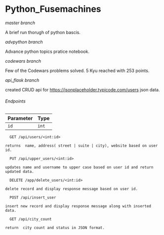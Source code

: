 
# Python_Fusemachines

*master branch*

A brief run thorugh of python bascis.

*advpython branch*

Advance python topics pratice notebook.

*codewars branch*

Few of the Codewars problems solved. 5 Kyu reached with 253 points.

*api_flask branch*

created CRUD api for <https://jsonplaceholder.typicode.com/users> json data.


###### Endpoints

| Parameter | Type     | 
| :-------- | :------- | 
| `id`      | `int`    | 

```
  GET /api/users/<int:id>
```
    returns  name, address( street | suite | city), website based on user id.


```
  PUT /api/upper_users/<int:id>
```
    updates name and username to upper case based on user id and return updated data.


```
  DELETE /app/delete_users/<int:id>
```
    delete record and display response message based on user id.


```
  POST /api/insert_user
```
    insert new record and display response message along with inserted data.


```
  GET /api/city_count
```
    return  city count and status in JSON format.

